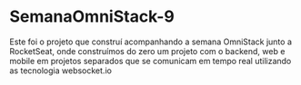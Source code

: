 # SemanaOmniStack-9
Este foi o projeto que construí acompanhando a semana OmniStack junto a RocketSeat, onde construímos do zero um projeto com o backend, web e mobile em projetos separados que se comunicam em tempo real utilizando as tecnologia websocket.io
